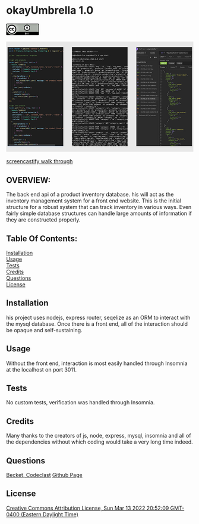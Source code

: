 # okayUmbrella 1.0
  ![Creative Commons Attribution License, Sun Mar 13 2022 20:52:09 GMT-0400 (Eastern Daylight Time)](./assets/img/readme/cc-by.png)

  ![okayUmbrella screenshot](./assets/img/readme/okayumbrella.png)

  [screencastify walk through](https://watch.screencastify.com/v/Dlg1zxCzCZDz9XNnk2ay)

  ## OVERVIEW:
   The back end api of a product inventory database. his will act as the inventory management system for a front end website. This is the initial structure for a robust system that can track inventory in various ways. Even fairly simple database structures can handle large amounts of information if they are constructed properly.

  ## Table Of Contents:
  [Installation](README.md#installation)<br>
  [Usage](README.md#usage)<br>
  [Tests](README.md#tests)<br>
  [Credits](README.md#credits)<br>
  [Questions](README.md#questions)<br>
  [License](README.md#license)<br>

  ## Installation
  his project uses nodejs, express router, seqelize as an ORM to interact with the mysql database. Once there is a front end, all of the interaction should be opaque and self-sustaining.

  ## Usage
  Without the front end, interaction is most easily handled through Insomnia at the localhost on port 3011.

  ## Tests
  No custom tests, verification was handled through Insomnia.

  ## Credits
  Many thanks to the creators of js, node, express, mysql, insomnia and all of the dependencies without which coding would take a very long time indeed.

  ## Questions
  [Becket, Codeclast](becketbowes@gmail.com)
  [Github Page](http://www.github.com/becketbowes)

  ## License
  [Creative Commons Attribution License, Sun Mar 13 2022 20:52:09 GMT-0400 (Eastern Daylight Time)](https://creativecommons.org/licenses/by/4.0/legalcode)
